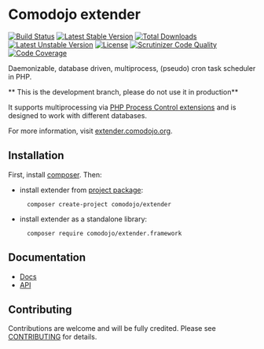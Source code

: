 Comodojo extender
=================

[![Build Status](https://api.travis-ci.org/comodojo/extender.framework.png)](http://travis-ci.org/comodojo/extender.framework) [![Latest Stable Version](https://poser.pugx.org/comodojo/extender.framework/v/stable)](https://packagist.org/packages/comodojo/extender.framework) [![Total Downloads](https://poser.pugx.org/comodojo/extender.framework/downloads)](https://packagist.org/packages/comodojo/extender.framework) [![Latest Unstable Version](https://poser.pugx.org/comodojo/extender.framework/v/unstable)](https://packagist.org/packages/comodojo/extender.framework) [![License](https://poser.pugx.org/comodojo/extender.framework/license)](https://packagist.org/packages/comodojo/extender.framework) [![Scrutinizer Code Quality](https://scrutinizer-ci.com/g/comodojo/extender.framework/badges/quality-score.png?b=master)](https://scrutinizer-ci.com/g/comodojo/extender.framework/?branch=master) [![Code Coverage](https://scrutinizer-ci.com/g/comodojo/extender.framework/badges/coverage.png?b=master)](https://scrutinizer-ci.com/g/comodojo/extender.framework/?branch=master)

Daemonizable, database driven, multiprocess, (pseudo) cron task scheduler in PHP.

** This is the development branch, please do not use it in production**

It supports multiprocessing via [PHP Process Control extensions](http://php.net/manual/en/refs.fileprocess.process.php) and is designed to work with different databases.

For more information, visit [extender.comodojo.org](https://extender.comodojo.org).

## Installation

First, install [composer](https://getcomposer.org/). Then:

- install extender from [project package](https://github.com/comodojo/extender.project):

        composer create-project comodojo/extender

- install extender as a standalone library:

        composer require comodojo/extender.framework

## Documentation

- [Docs](https://docs.comodojo.org/projects/extenderframework/)
- [API](https://api.comodojo.org/extender/)

## Contributing

Contributions are welcome and will be fully credited. Please see [CONTRIBUTING](CONTRIBUTING.md) for details.
